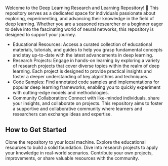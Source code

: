 Welcome to the Deep Learning Research and Learning Repository! 🚀 This repository serves as a dedicated space for individuals passionate about exploring, experimenting, and advancing their knowledge in the field of deep learning. Whether you are a seasoned researcher or a beginner eager to delve into the fascinating world of neural networks, this repository is designed to support your journey.

- Educational Resources: Access a curated collection of educational materials, tutorials, and guides to help you grasp fundamental concepts and stay up-to-date with the latest advancements in deep learning.
- Research Projects: Engage in hands-on learning by exploring a variety of research projects that cover diverse topics within the realm of deep learning. Each project is designed to provide practical insights and foster a deeper understanding of key algorithms and techniques.
- Code Samples: Find annotated code samples and implementations for popular deep learning frameworks, enabling you to quickly experiment with cutting-edge models and methodologies.
- Community Collaboration: Connect with like-minded individuals, share your insights, and collaborate on projects. This repository aims to foster a supportive and collaborative community where learners and researchers can exchange ideas and expertise.

## How to Get Started
Clone the repository to your local machine.
Explore the educational resources to build a solid foundation.
Dive into research projects to apply your knowledge in real-world scenarios.
Contribute your own projects, improvements, or share valuable resources with the community.

